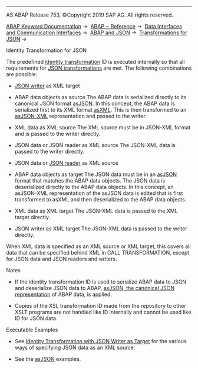   

* * *

AS ABAP Release 753, ©Copyright 2019 SAP AG. All rights reserved.

[ABAP Keyword Documentation](javascript:call_link\('abenabap.htm'\)) →  [ABAP − Reference](javascript:call_link\('abenabap_reference.htm'\)) →  [Data Interfaces and Communication Interfaces](javascript:call_link\('abenabap_data_communication.htm'\)) →  [ABAP and JSON](javascript:call_link\('abenabap_json.htm'\)) →  [Transformations for JSON](javascript:call_link\('abenabap_json_trafos.htm'\)) → 

Identity Transformation for JSON

The predefined [identity transformation](javascript:call_link\('abenabap_xslt_id.htm'\)) ID is executed internally so that all requirements for [JSON transformations](javascript:call_link\('abenabap_json_trafos.htm'\)) are met. The following combinations are possible:

-   [JSON writer](javascript:call_link\('abenjson_writer_glosry.htm'\) "Glossary Entry") as XML target

-   ABAP data objects as source
    The ABAP data is serialized directly to its canonical JSON format [asJSON](javascript:call_link\('abenasjson_glosry.htm'\) "Glossary Entry"). In this concept, the ABAP data is serialized first to its XML format [asXML](javascript:call_link\('abenasxml_glosry.htm'\) "Glossary Entry"). This is then transformed to an [asJSON-XML](javascript:call_link\('abenasjson_xml_glosry.htm'\) "Glossary Entry") representation and passed to the writer.

-   XML data as XML source
    The XML source must be in JSON-XML format and is passed to the writer directly.

-   JSON data or JSON reader as XML source
    The JSON-XML data is passed to the writer directly.

-   JSON data or [JSON reader](javascript:call_link\('abenjson_reader_glosry.htm'\) "Glossary Entry") as XML source

-   ABAP data objects as target
    The JSON data must be in an [asJSON](javascript:call_link\('abenasjson_glosry.htm'\) "Glossary Entry") format that matches the ABAP data objects. The JSON data is deserialized directly to the ABAP data objects. In this concept, an asJSON-XML representation of the asJSON data is edited that is first transformed to asXML and then deserialized to the ABAP data objects.

-   XML data as XML target
    The JSON-XML data is passed to the XML target directly.

-   JSON writer as XML target
    The JSON-XML data is passed to the writer directly.

When XML data is specified as an XML source or XML target, this covers all data that can be specified behind XML in CALL TRANSFORMATION, except for JSON data and JSON readers and writers.

Notes

-   If the identity transformation ID is used to serialize ABAP data to JSON and deserialize JSON data to ABAP, [asJSON, the canonical JSON representation](javascript:call_link\('abenabap_asjson.htm'\)) of ABAP data, is applied.

-   Copies of the XSL transformation ID made from the repository to other XSLT programs are not handled like ID internally and cannot be used like ID for JSON data.

Executable Examples

-   See [Identity Transformation with JSON Writer as Target](javascript:call_link\('abenjson_trafo_id_abexa.htm'\)) for the various ways of specifying JSON data as an XML source.

-   See the [asJSON](javascript:call_link\('abenabap_asjson.htm'\)) examples.